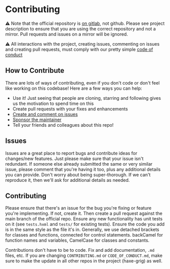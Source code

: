 # Contributing

⚠️ Note that the official repository is [on gitlab](https://gitlab.com/haxe-grig/grig.hxal), not github. Please see project description to ensure that you are using the correct repository and not a mirror. Pull requests and issues on a mirror will be ignored.

⚠️ All interactions with the project, creating issues, commenting on issues and creating pull requests, must comply with our pretty simple [code of conduct](CODE_OF_CONDUCT.md)

## How to Contribute

There are lots of ways of contributing, even if you don't code or don't feel like working on this codebase! Here are a few ways you can help:

* Use it! Just seeing that people are cloning, starring and following gives us the motivation to spend time on this
* Create pull requests with your fixes and enhancements
* [Create and comment on issues](https://gitlab.com/haxe-grig/grig.hxal/-/issues)
* [Sponsor the maintainer](https://github.com/sponsors/thomasjwebb)
* Tell your friends and colleagues about this repo!

## Issues

Issues are a great place to report bugs and contribute ideas for changes/new features. Just please make sure that your issue isn't redundant. If someone else already submitted the same or very similar issue, please comment that you're having it too, plus any additional details you can provide. Don't worry about being super-thorough. If we can't reproduce it, then we'll ask for additional details as needed.

## Contributing

Please ensure that there's an issue for the bug you're fixing or feature you're implementing. If not, create it. Then create a pull request against the main branch of the official repo. Ensure any new functionality has unit tests on it (see `tests.hxml` and `tests/` for existing tests). Ensure the code you add is in the same style as the file it's in. Generally, we use detached brackets for classes and functions, connected for control statements. backCamel for function names and variables, CamelCase for classes and constants.

Contributions don't have to be to code. Fix and add documentation, `.md` files, etc. If you are changing `CONTRIBUTING.md` or `CODE_OF_CONDUCT.md`, make sure to make the update in all other repos in the project (haxe-grig) as well.
